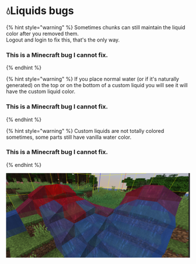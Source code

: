 # 💧Liquids bugs

{% hint style="warning" %}
Sometimes chunks can still maintain the liquid color after you removed them.  
Logout and login to fix this, that's the only way. 

### **This is a Minecraft bug I cannot fix.**
{% endhint %}

{% hint style="warning" %}
If you place normal water \(or if it's naturally generated\) on the top or on the bottom of a custom liquid you will see it will have the custom liquid color. 

### **This is a Minecraft bug I cannot fix.**
{% endhint %}

{% hint style="warning" %}
Custom liquids are not totally colored sometimes, some parts still have vanilla water color.

### **This is a Minecraft bug I cannot fix.**
{% endhint %}

![](../.gitbook/assets/immagine%20%2814%29%20%281%29%20%282%29.png)

